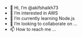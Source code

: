 - 👋 Hi, I’m @akifshaikh73
- 👀 I’m interested in AWS
- 🌱 I’m currently learning Node.js
- 💞️ I’m looking to collaborate on ...
- 📫 How to reach me ...

<!---
akifshaikh73/akifshaikh73 is a ✨ special ✨ repository because its `README.md` (this file) appears on your GitHub profile.
You can click the Preview link to take a look at your changes.
--->
